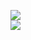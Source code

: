 [![](https://img.shields.io/badge/Made%20With-Github%20Spray-lightgrey.svg?style=for-the-badge&logo=github)](https://github.com/Annihil/github-spray#22027)  
[![](https://i.imgur.com/2DrTn0Z.gif)](https://github.com/Annihil/github-spray)